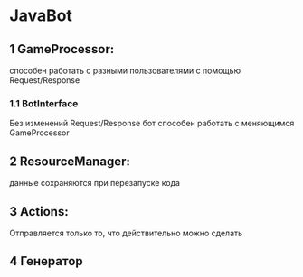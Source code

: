 # JavaBot
## 1 GameProcessor: 
способен работать с разными пользователями с помощью Request/Response
### 1.1 BotInterface
Без изменений Request/Response бот способен работать с меняющимся GameProcessor
## 2 ResourceManager:
данные сохраняются при перезапуске кода
## 3 Actions:
Отправляется только то, что действительно можно сделать
## 4 Генератор